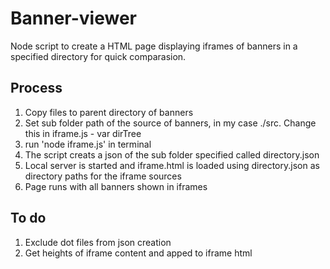 # Banner-viewer

Node script to create a HTML page displaying iframes of banners in a specified directory for quick comparasion. 

## Process

1. Copy files to parent directory of banners
2. Set sub folder path of the source of banners, in my case ./src. Change this in iframe.js - var dirTree
3. run 'node iframe.js' in terminal
4. The script creats a json of the sub folder specified called directory.json
4. Local server is started and iframe.html is loaded using directory.json as directory paths for the iframe sources
5. Page runs with all banners shown in iframes

## To do

1. Exclude dot files from json creation
2. Get heights of iframe content and apped to iframe html

